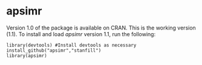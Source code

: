 apsimr
======

Version 1.0 of the package is available on CRAN.  This is the working version (1.1).  To install and load *apsimr* version 1.1, run the following:

```
library(devtools) #Install devtools as necessary
install_github("apsimr","stanfill")
library(apsimr)
```
